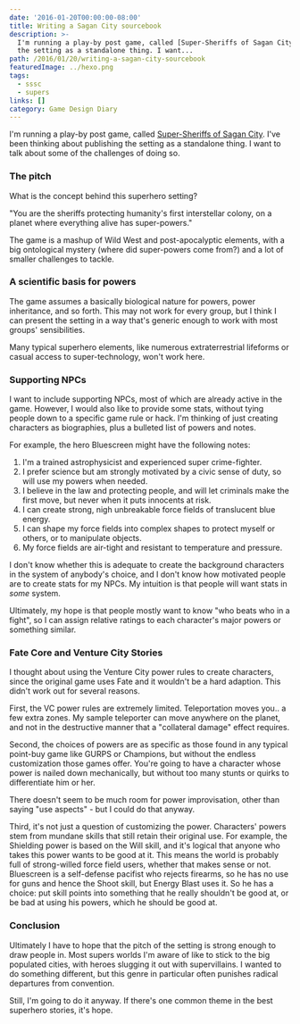 ```yaml
---
date: '2016-01-20T00:00:00-08:00'
title: Writing a Sagan City sourcebook
description: >-
  I'm running a play-by post game, called [Super-Sheriffs of Sagan City](https://www.tavern-keeper.com/campaign/764/latest). I've been thinking about publishing
  the setting as a standalone thing. I want...
path: /2016/01/20/writing-a-sagan-city-sourcebook
featuredImage: ../hexo.png
tags:
  - sssc
  - supers
links: []
category: Game Design Diary
---
```


I'm running a play-by post game, called
[Super-Sheriffs of Sagan City](https://www.tavern-keeper.com/campaign/764/latest).
I've been thinking about publishing the setting as a standalone thing.
I want to talk about some of the challenges of doing so.

<!-- more -->

### The pitch

What is the concept behind this superhero setting?

"You are the sheriffs protecting humanity's first interstellar colony,
on a planet where everything alive has super-powers."

The game is a mashup of Wild West and post-apocalyptic elements,
with a big ontological mystery (where did super-powers come from?)
and a lot of smaller challenges to tackle.

### A scientific basis for powers

The game assumes a basically biological nature for powers, power inheritance,
and so forth.
This may not work for every group, but I think I can present the setting in a way
that's generic enough to work with most groups' sensibilities.

Many typical superhero elements, like numerous extraterrestrial lifeforms
or casual access to super-technology, won't work here.

### Supporting NPCs

I want to include supporting NPCs, most of which are already active in the game.
However, I would also like to provide some stats,
without tying people down to a specific game rule or hack.
I'm thinking of just creating characters as biographies, plus
a bulleted list of powers and notes.

For example, the hero Bluescreen might have the following notes:

1. I'm a trained astrophysicist and experienced super crime-fighter.
2. I prefer science but am strongly motivated by a civic sense of duty, so will use my powers when needed.
3. I believe in the law and protecting people, and will let criminals make the first move, but never when it puts innocents at risk.
4. I can create strong, nigh unbreakable force fields of translucent blue energy.
5. I can shape my force fields into complex shapes to protect myself or others, or to manipulate objects.
6. My force fields are air-tight and resistant to temperature and pressure.

I don't know whether this is adequate to create the background characters
in the system of anybody's choice, and I don't know how motivated
people are to create stats for my NPCs.
My intuition is that people will want stats in _some_ system.

Ultimately, my hope is that people mostly want to know
"who beats who in a fight", so I can assign relative ratings
to each character's major powers or something similar.

### Fate Core and Venture City Stories

I thought about using the Venture City power rules to create characters,
since the original game uses Fate and it wouldn't be a hard adaption.
This didn't work out for several reasons.

First, the VC power rules are extremely limited.
Teleportation moves you.. a few extra zones.
My sample teleporter can move anywhere on the planet,
and not in the destructive manner that a "collateral damage" effect requires.

Second, the choices of powers are as specific as those found in any typical
point-buy game like GURPS or Champions,
but without the endless customization those games offer.
You're going to have a character whose power is nailed down mechanically,
but without too many stunts or quirks to differentiate him or her.

There doesn't seem to be much room for power improvisation,
other than saying "use aspects" - but I could do that anyway.

Third, it's not just a question of customizing the power.
Characters' powers stem from mundane skills that still retain their original use.
For example, the Shielding power is based on the Will skill,
and it's logical that anyone who takes this power wants to be good at it.
This means the world is probably full of strong-willed force field users,
whether that makes sense or not.
Bluescreen is a self-defense pacifist who rejects firearms,
so he has no use for guns and hence the Shoot skill, but Energy Blast uses it.
So he has a choice: put skill points into something that he really
shouldn't be good at, or be bad at using his powers,
which he should be good at.

### Conclusion

Ultimately I have to hope that the pitch of the setting is
strong enough to draw people in.
Most supers worlds I'm aware of like to stick to the big populated
cities, with heroes slugging it out with supervillains.
I wanted to do something different, but this genre in particular
often punishes radical departures from convention.

Still, I'm going to do it anyway.
If there's one common theme in the best superhero stories, it's hope.
